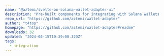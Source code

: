 ```yaml
---
name: "@aztemi/svelte-on-solana-wallet-adapter-ui"
description: "Pre-built components for integrating with Solana wallets using Svelte"
repo_url: "https://github.com/aztemi/wallet-adapter"
author: "t4top"
homepage: "https://github.com/aztemi/wallet-adapter#readme"
downloads: 32
updated: "2024-04-15T19:39:00.320Z"
tags: 
  - integration
---
```

